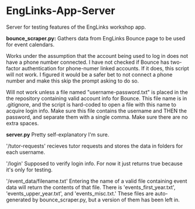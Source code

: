 # EngLinks-App-Server
Server for testing features of the EngLinks workshop app.

**bounce_scraper.py:** Gathers data from EngLinks Bounce page to be used for event calendars.

Works under the assumption that the account being used to log in does not have a phone number connected. I have not checked if Bounce has two-factor authentication for phone-numer linked accounts.  If it does, this script will not work.  I figured it would be a safer bet to not connect a phone number and make this skip the prompt asking to do so. 

Will not work unless a file named "username-password.txt" is placed in the the repository containing valid account info for Bounce.  This file name is in .gitignore, and the script is hard-coded to open a file with this name to acquire login info. Make sure this file contains the username and THEN the password, and separate them with a single comma. Make sure there are no extra spaces.

**server.py** Pretty self-explanatory I'm sure.  

'/tutor-requests' recieves tutor requests and stores the data in folders for each username.

'/login'  Supposed to verify login info.  For now it just returns true because it's only for testing.  

'/event_data/filename.txt' Entering the name of a valid file containing event data will return the contents of that file.  There is 'events_first_year.txt', 'events_upper_year.txt', and 'events_misc.txt.'  These files are auto-generated by bounce_scraper.py, but a version of them has been left in.
